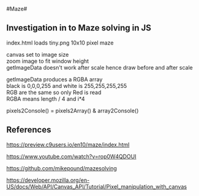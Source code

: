 #Maze#

Investigation in to Maze solving in JS
-

index.html loads tiny.png 10x10 pixel maze  

canvas set to image size    
zoom image to fit window height   
getImageData doesn't work after scale hence draw before and after scale    

getImageData produces a RGBA array  
black is 0,0,0,255 and white is 255,255,255,255   
RGB are the same so only Red is read    
RGBA means length / 4 and i*4   

pixels2Console() = pixels2Array() & array2Console()   

References
-

https://preview.c9users.io/en10/maze/index.html

https://www.youtube.com/watch?v=rop0W4QDOUI

https://github.com/mikepound/mazesolving

https://developer.mozilla.org/en-US/docs/Web/API/Canvas_API/Tutorial/Pixel_manipulation_with_canvas